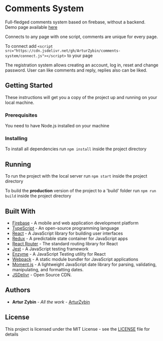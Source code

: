 # Comments System

Full-fledged comments system based on firebase, without a backend. Demo page available [here](https://arturzybin.github.io/comments-system)

Connects to any page with one script, comments are unique for every page.

To connect add
`<script src="https://cdn.jsdelivr.net/gh/ArturZybin/comments-system/connect.js"></script>`
to your page

The registration system allows creating an account, log in, reset and change password. User can like comments and reply, replies also can be liked.

## Getting Started

These instructions will get you a copy of the project up and running on your local machine.

### Prerequisites

You need to have Node.js installed on your machine

### Installing

To install all dependencies run ```npm install``` inside the project directory

## Running

To run the project with the local server run ```npm start``` inside the project directory

To build the **production** version of the project to a 'build' folder run ```npm run build``` inside the project directory

## Built With

* [Firebase](https://firebase.google.com/) - A mobile and web application development platform
* [TypeScript](https://www.typescriptlang.org/) - An open-source programming language 
* [React](https://reactjs.org/) - A JavaScript library for building user interfaces
* [Redux](https://redux.js.org) - A predictable state container for JavaScript apps
* [React Router](https://reacttraining.com/react-router/) - The standard routing library for React
* [Jest](https://jestjs.io) - A JavaScript testing framework
* [Enzyme](https://enzymejs.github.io/enzyme/) - A JavaScript Testing utility for React
* [Webpack](https://webpack.js.org/) - A static module bundler for JavaScript applications
* [Moment.js](https://momentjs.com/) - A lightweight JavaScript date library for parsing, validating, manipulating, and formatting dates.
* [JSDelivr](https://www.jsdelivr.com/) - Open Source CDN.

## Authors

* **Artur Zybin** - *All the work* - [ArturZybin](https://github.com/ArturZybin)

## License

This project is licensed under the MIT License - see the [LICENSE](LICENSE) file for details